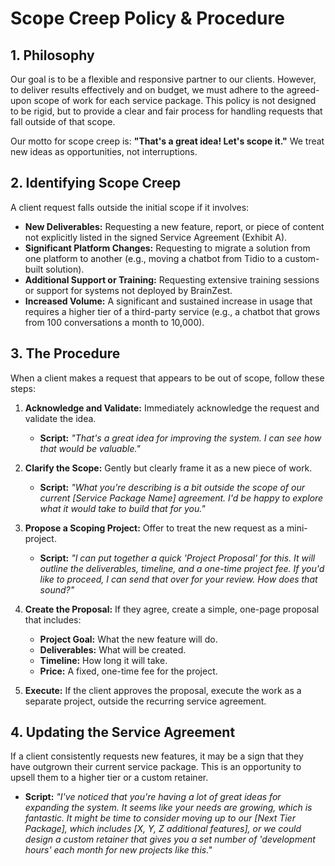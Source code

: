 # Scope Creep Policy & Procedure

## 1. Philosophy

Our goal is to be a flexible and responsive partner to our clients. However, to deliver results effectively and on budget, we must adhere to the agreed-upon scope of work for each service package. This policy is not designed to be rigid, but to provide a clear and fair process for handling requests that fall outside of that scope.

Our motto for scope creep is: **"That's a great idea! Let's scope it."** We treat new ideas as opportunities, not interruptions.

## 2. Identifying Scope Creep

A client request falls outside the initial scope if it involves:

*   **New Deliverables:** Requesting a new feature, report, or piece of content not explicitly listed in the signed Service Agreement (Exhibit A).
*   **Significant Platform Changes:** Requesting to migrate a solution from one platform to another (e.g., moving a chatbot from Tidio to a custom-built solution).
*   **Additional Support or Training:** Requesting extensive training sessions or support for systems not deployed by BrainZest.
*   **Increased Volume:** A significant and sustained increase in usage that requires a higher tier of a third-party service (e.g., a chatbot that grows from 100 conversations a month to 10,000).

## 3. The Procedure

When a client makes a request that appears to be out of scope, follow these steps:

1.  **Acknowledge and Validate:** Immediately acknowledge the request and validate the idea.
    *   **Script:** *"That's a great idea for improving the system. I can see how that would be valuable."*

2.  **Clarify the Scope:** Gently but clearly frame it as a new piece of work.
    *   **Script:** *"What you're describing is a bit outside the scope of our current [Service Package Name] agreement. I'd be happy to explore what it would take to build that for you."*

3.  **Propose a Scoping Project:** Offer to treat the new request as a mini-project.
    *   **Script:** *"I can put together a quick 'Project Proposal' for this. It will outline the deliverables, timeline, and a one-time project fee. If you'd like to proceed, I can send that over for your review. How does that sound?"*

4.  **Create the Proposal:** If they agree, create a simple, one-page proposal that includes:
    *   **Project Goal:** What the new feature will do.
    *   **Deliverables:** What will be created.
    *   **Timeline:** How long it will take.
    *   **Price:** A fixed, one-time fee for the project.

5.  **Execute:** If the client approves the proposal, execute the work as a separate project, outside the recurring service agreement.

## 4. Updating the Service Agreement

If a client consistently requests new features, it may be a sign that they have outgrown their current service package. This is an opportunity to upsell them to a higher tier or a custom retainer.

*   **Script:** *"I've noticed that you're having a lot of great ideas for expanding the system. It seems like your needs are growing, which is fantastic. It might be time to consider moving up to our [Next Tier Package], which includes [X, Y, Z additional features], or we could design a custom retainer that gives you a set number of 'development hours' each month for new projects like this."*
